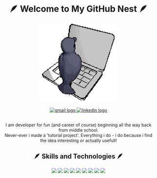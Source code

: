 <div align="center">
  <h1>🪶 Welcome to My GitHub Nest 🪶</h1>
  <img align="" src="img/crow_type.gif" alt="Crow typing pixelart GIF" width="256px">
  <div>
    <div>
      <br />
      <a href="mailto:dmytro.koso@gmail.com">
        <img src="https://img.shields.io/static/v1?message=Gmail&logo=gmail&label=&color=47465A&logoColor=white&labelColor=&style=for-the-badge" height="35" alt="gmail logo"  />
      </a>
      <a href="https://www.linkedin.com/in/dmytro-kosorukov-348229241/" target="_blank" rel="noopener noreferrer">
        <img src="https://img.shields.io/static/v1?message=LinkedIn&logo=linkedin&label=&color=47465A&logoColor=white&labelColor=&style=for-the-badge" height="35" alt="linkedin logo"  />
      </a>
    </div>
     <p ><br />I am developer for fun (and career of course) beginning all the way back from middle school. <br />Never-ever i made a 'tutorial project'. Everything i do - i do because i find the idea interesting or actually usefull!</p>
  </div>
</div>

<div align="center">
  <h2>🪶 Skills and Technologies 🪶</h2>
  <img width="50px" src="https://cdn.jsdelivr.net/gh/devicons/devicon@latest/icons/swift/swift-original.svg" />
  <img width="50px" src="https://cdn.jsdelivr.net/gh/devicons/devicon@latest/icons/svelte/svelte-original.svg" />
  
  <img width="50px" src="https://cdn.jsdelivr.net/gh/devicons/devicon@latest/icons/html5/html5-original.svg" />
  <img width="50px" src="https://cdn.jsdelivr.net/gh/devicons/devicon@latest/icons/css3/css3-original.svg" />

  <img width="50px" src="https://cdn.jsdelivr.net/gh/devicons/devicon@latest/icons/typescript/typescript-original.svg" />

  <img width="50px" src="https://cdn.jsdelivr.net/gh/devicons/devicon@latest/icons/sqlite/sqlite-original.svg" />
  <img width="50px" src="https://cdn.jsdelivr.net/gh/devicons/devicon@latest/icons/postgresql/postgresql-original.svg" />
  
  
  <img width="50px" src="https://cdn.jsdelivr.net/gh/devicons/devicon@latest/icons/solidity/solidity-plain.svg" />
  <img width="50px" src="https://cdn.jsdelivr.net/gh/devicons/devicon@latest/icons/spring/spring-original.svg" />
</div>
  
